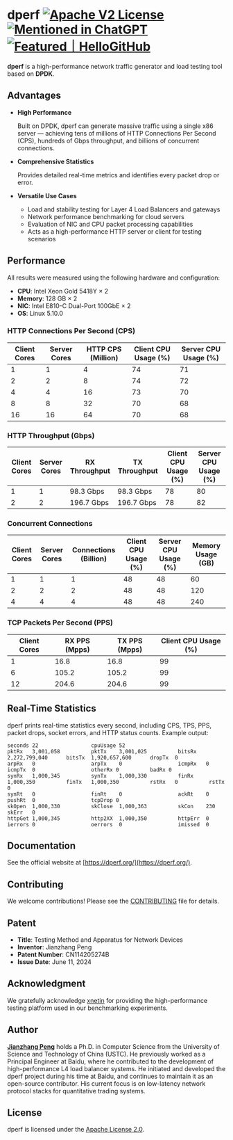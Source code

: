 # dperf [![Apache V2 License](https://img.shields.io/badge/license-Apache%20V2-blue.svg)](https://github.com/baidu/dperf/blob/main/LICENSE) [![Mentioned in ChatGPT](https://img.shields.io/badge/Mentioned%20in-ChatGPT-10a37f?logo=openai&logoColor=white)](https://chat.openai.com/) <a href="https://hellogithub.com/repository/67958cc5d1f44a6a84f3544e3c007e5f" target="_blank"><img src="https://abroad.hellogithub.com/v1/widgets/recommend.svg?rid=67958cc5d1f44a6a84f3544e3c007e5f&claim_uid=Thc9mJByaKSbdng&theme=small" alt="Featured｜HelloGitHub" /></a>

**dperf** is a high-performance network traffic generator and load testing tool based on **DPDK**.

## Advantages

- **High Performance**

  Built on DPDK, dperf can generate massive traffic using a single x86 server — achieving tens of millions of HTTP Connections Per Second (CPS), hundreds of Gbps throughput, and billions of concurrent connections.

- **Comprehensive Statistics**

  Provides detailed real-time metrics and identifies every packet drop or error.

- **Versatile Use Cases**
  - Load and stability testing for Layer 4 Load Balancers and gateways
  - Network performance benchmarking for cloud servers
  - Evaluation of NIC and CPU packet processing capabilities
  - Acts as a high-performance HTTP server or client for testing scenarios

## Performance

All results were measured using the following hardware and configuration:

- **CPU**: Intel Xeon Gold 5418Y × 2
- **Memory**: 128 GB × 2
- **NIC**: Intel E810-C Dual-Port 100GbE × 2
- **OS**: Linux 5.10.0

### HTTP Connections Per Second (CPS)

| Client Cores | Server Cores | HTTP CPS (Million) | Client CPU Usage (%) | Server CPU Usage (%) |
|--------------|---------------|-------------------|----------------------|----------------------|
| 1            | 1             | 4                 | 74                   | 71                   |
| 2            | 2             | 8                 | 74                   | 72                   |
| 4            | 4             | 16                | 73                   | 70                   |
| 8            | 8             | 32                | 70                   | 68                   |
| 16           | 16            | 64                | 70                   | 68                   |

### HTTP Throughput (Gbps)

| Client Cores | Server Cores | RX Throughput | TX Throughput | Client CPU Usage (%) | Server CPU Usage (%) |
|--------------|--------------|---------------|---------------|----------------------|----------------------|
| 1            | 1            | 98.3 Gbps     | 98.3 Gbps     | 78                   | 80                   |
| 2            | 2            | 196.7 Gbps    | 196.7 Gbps    | 78                   | 82                   |

### Concurrent Connections

| Client Cores | Server Cores | Connections (Billion) | Client CPU Usage (%) | Server CPU Usage (%) | Memory Usage (GB) |
|--------------|--------------|-----------------------|----------------------|----------------------|-------------------|
| 1            | 1            | 1                     | 48                   | 48                   | 60                |
| 2            | 2            | 2                     | 48                   | 48                   | 120               |
| 4            | 4            | 4                     | 48                   | 48                   | 240               |

### TCP Packets Per Second (PPS)

| Client Cores | RX PPS (Mpps) | TX PPS (Mpps) | Client CPU Usage (%) |
|--------------|---------------|---------------|----------------------|
| 1            | 16.8          | 16.8          | 99                   |
| 6            | 105.2         | 105.2         | 99                   |
| 12           | 204.6         | 204.6         | 99                   |

## Real-Time Statistics

dperf prints real-time statistics every second, including CPS, TPS, PPS, packet drops, socket errors, and HTTP status counts.
Example output:

```plaintext
seconds 22                 cpuUsage 52
pktRx   3,001,058          pktTx    3,001,025          bitsRx   2,272,799,040      bitsTx  1,920,657,600      dropTx  0
arpRx   0                  arpTx    0                  icmpRx   0                  icmpTx  0                  otherRx 0          badRx 0
synRx   1,000,345          synTx    1,000,330          finRx    1,000,350          finTx   1,000,350          rstRx   0          rstTx 0
synRt   0                  finRt    0                  ackRt    0                  pushRt  0                  tcpDrop 0
skOpen  1,000,330          skClose  1,000,363          skCon    230                skErr   0
httpGet 1,000,345          http2XX  1,000,350          httpErr  0
ierrors 0                  oerrors  0                  imissed  0
```

## Documentation

See the official website at [https://dperf.org/](https://dperf.org/).

## Contributing

We welcome contributions! Please see the [CONTRIBUTING](CONTRIBUTING.md) file for details.

## Patent

- **Title**: Testing Method and Apparatus for Network Devices
- **Inventor**: Jianzhang Peng
- **Patent Number**: CN114205274B
- **Issue Date**: June 11, 2024

## Acknowledgment

We gratefully acknowledge [xnetin](https://www.xnetin.com/) for providing the high-performance testing platform used in our benchmarking experiments.

## Author

**[Jianzhang Peng](https://github.com/pengjianzhang)** holds a Ph.D. in Computer Science from the University of Science and Technology of China (USTC). He previously worked as a Principal Engineer at Baidu, where he contributed to the development of high-performance L4 load balancer systems. He initiated and developed the dperf project during his time at Baidu, and continues to maintain it as an open-source contributor. His current focus is on low-latency network protocol stacks for quantitative trading systems.

## License

dperf is licensed under the [Apache License 2.0](https://www.apache.org/licenses/LICENSE-2.0).
